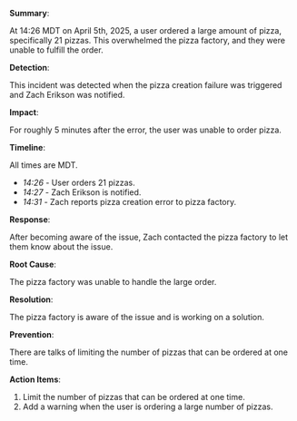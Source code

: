 **Summary**:

At 14:26 MDT on April 5th, 2025, a user ordered a large amount of pizza, specifically 21 pizzas. This overwhelmed the pizza factory, and they were unable to fulfill the order.

**Detection**:

This incident was detected when the pizza creation failure was triggered and Zach Erikson was notified.

**Impact**:

For roughly 5 minutes after the error, the user was unable to order pizza.

**Timeline**:

All times are MDT.

- _14:26_ - User orders 21 pizzas.
- _14:27_ - Zach Erikson is notified.
- _14:31_ - Zach reports pizza creation error to pizza factory.

**Response**:

After becoming aware of the issue, Zach contacted the pizza factory to let them know about the issue.

**Root Cause**:

The pizza factory was unable to handle the large order.

**Resolution**:

The pizza factory is aware of the issue and is working on a solution.

**Prevention**:

There are talks of limiting the number of pizzas that can be ordered at one time.

**Action Items**:

1. Limit the number of pizzas that can be ordered at one time.
2. Add a warning when the user is ordering a large number of pizzas.
